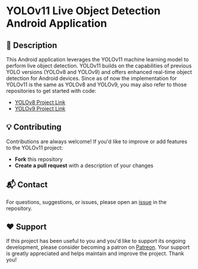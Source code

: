 # YOLOv11 Live Object Detection Android Application

## 📜 Description
This Android application leverages the YOLOv11 machine learning model to perform live object detection. YOLOv11 builds on the capabilities of previous YOLO versions (YOLOv8 and YOLOv9) and offers enhanced real-time object detection for Android devices. Since as of now the implementation for YOLOv11 is the same as YOLOv8 and YOLOv9, you may also refer to those repositories to get started with code:

- [YOLOv8 Project Link](https://github.com/surendramaran/YOLO/tree/main/YOLOv8-Object-Detector-Android-Tflite)
- [YOLOv9 Project Link](https://github.com/surendramaran/YOLO/tree/main/YOLOv9-Object-Detector-Android-Tflite)

## 💡 Contributing
Contributions are always welcome! If you'd like to improve or add features to the YOLOv11 project:
- **Fork** this repository
- **Create a pull request** with a description of your changes

## 📬 Contact
For questions, suggestions, or issues, please open an [issue](https://github.com/surendramaran/YOLO/issues/new) in the repository.

## ❤️ Support
If this project has been useful to you and you'd like to support its ongoing development, please consider becoming a patron on [Patreon](https://www.patreon.com/SurendraMaran). Your support is greatly appreciated and helps maintain and improve the project. Thank you!